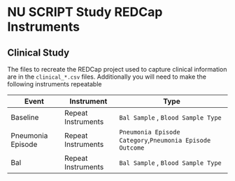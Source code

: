# NU SCRIPT Study REDCap Instruments

## Clinical Study

The files to recreate the REDCap project used to capture clinical information are in the `clinical_*.csv` files. Additionally you will need to make the following instruments repeatable

|Event|Instrument|Type|
|---|---|---|
|Baseline|Repeat Instruments|`Bal Sample` , `Blood Sample Type`|
|Pneumonia Episode|Repeat Instruments|`Pneumonia Episode Category`,`Pneumonia Episode Outcome`|
|Bal|Repeat Instruments|`Bal Sample` , `Blood Sample Type`|


